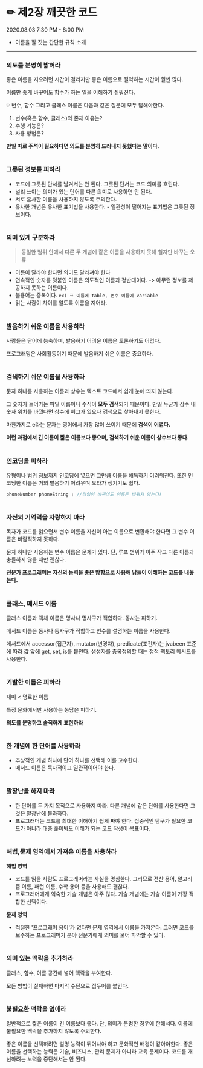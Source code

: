 # ✏ 제2장 깨끗한 코드
2020.08.03 7:30 PM - 8:00 PM

- 이름을 잘 짓는 간단한 규칙 소개 

***

### 의도를 분명히 밝혀라 

좋은 이름을 지으려면 시간이 걸리지만 좋은 이름으로 절약하는 시간이 훨씬 많다. 

이름만 좋게 바꾸어도 함수가 하는 일을 이해하기 쉬워진다. 

💡 변수, 함수 그리고 클래스 이름은 다음과 같은 질문에 모두 답해야한다. 

1. 변수(혹은 함수, 클래스)의 존재 이유는?
1. 수행 기능은?
1. 사용 방법은? 

  **만일 따로 주석이 필요하다면 의도를 분명히 드러내지 못했다는 말이다.** 

#

### 그릇된 정보를 피하라

- 코드에 그릇된 단서를 남겨서는 안 된다. 그릇된 단서는 코드 의미를 흐린다.
- 널리 쓰이는 의미가 있는 단어를 다른 의미로 사용하면 안 된다.
- 서로 흡사한 이름을 사용하지 않도록 주의한다.
- 유사한 개념은 유사한 표기법을 사용한다. - 일관성이 떨어지는 표기법은 그릇된 정보이다.

#

### 의미 있게 구분하라
> 동일한 범위 안에서 다른 두 개념에 같은 이름을 사용하지 못해 철자만 바꾸는 오류 

- 이름이 달라야 한다면 의미도 달라져야 한다
- 연속적인 숫자를 덧붙인 이름은 의도적인 이름과 정반대이다. -> 아무런 정보를 제공하지 못하는 이름이다.
- 불용어는 중복이다. `ex) 표 이름에 table, 변수 이름에 variable`
- 읽는 사람이 차이를 알도록 이름을 지어라.

#

### 발음하기 쉬운 이름을 사용하라

 사람들은 단어에 능숙하며, 발음하기 어려운 이름은 토론하기도 어렵다. 

 프로그래밍은 사회활동이기 때문에 발음하기 쉬운 이름은 중요하다. 

#

### 검색하기 쉬운 이름을 사용하라

 문자 하나를 사용하는 이름과 상수는 텍스트 코드에서 쉽게 눈에 띄지 않는다. 

 그 숫자가 들어가는 파일 이름이나 수식이 **모두 검색**되기 때문이다. 만일 누군가 상수 내 숫자 위치를 바꿨다면 상수에 버그가 있으나 검색으로 찾아내지 못한다. 

 마찬가지로 e라는 문자는 영어에서 가장 많이 쓰이기 때문에 **검색이 어렵다.** 

 **이런 과점에서 긴 이름이 짧은 이름보다 좋으며, 검색하기 쉬운 이름이 상수보다 좋다.** 

#

### 인코딩을 피하라

 유형이나 범위 정보까지 인코딩에 넣으면 그만큼 이름을 해독하기 어려워진다. 또한 인코딩한 이름은 거의 발음하기 어려우며 오타가 생기기도 쉽다. 

```jsx
phoneNumber phoneString ; //타입이 바뀌어도 이름은 바뀌지 않는다! 
```

#

### 자신의 기억력을 자랑하지 마라

 독자가 코드를 읽으면서 변수 이름을 자신이 아는 이름으로 변환해야 한다면 그 변수 이름은 바람직하지 못하다. 

 문자 하나만 사용하는 변수 이름은 문제가 있다. 단, 루프 범위가 아주 작고 다른 이름과 충돌하지 않을 때만 괜찮다.

 **전문가 프로그래머는 자신의 능력을 좋은 방향으로 사용해 남들이 이해하는 코드를 내놓는다.** 

#

### 클래스, 메서드 이름

 클래스 이름과 객체 이름은 명사나 명사구가 적합하다. 동사는 피하기.

 메서드 이름은 동사나 동사구가 적합하고 인수를 설명하는 이름을 사용한다. 

 메서드에서 accessor(접근자), mutator(변경자), predicate(조건자)는 jvabeen 표준에 따라 값 앞에 get, set, is를 붙인다. 생성자를 중복정의할 때는 정적 팩토리 메서드를 사용한다. 

#

### 기발한 이름은 피하라

 재미 < 명료한 이름 

 특정 문화에서만 사용하는 농담은 피하기. 

 **의도를 분명하고 솔직하게 표현하라** 

# 

### 한 개념에 한 단어를 사용하라

- 추상적인 개념 하나에 단어 하나를 선택해 이를 고수한다.
- 메서드 이름은 독자적이고 일관적이어야 한다.

#

### 말장난을 하지 마라

- 한 단어를 두 가지 목적으로 사용하지 마라. 다른 개념에 같은 단어를 사용한다면 그것은 말장난에 불과하다.
- 프로그래머는 코드를 최대한 이해하기 쉽게 짜야 한다. 집중적인 탐구가 필요한 코드가 아니라 대충 훑어봐도 이해가 되는 코드 작성이 목표이다.

#

### 해법,문제 영역에서 가져온 이름을 사용하라

**해법 영역** 

- 코드를 읽을 사람도 프로그래머라는 사실을 명심한다. 그러므로 전산 용어, 알고리즘 이름, 패턴 이름, 수학 용어 등을 사용해도 괜찮다.
- 프로그래머에게 익숙한 기술 개념은 아주 많다. 기술 개념에는 기술 이름이 가장 적합한 선택이다.

**문제 영역**

- 적절한 '프로그래머 용어'가 없다면 문제 영역에서 이름을 가져온다. 그러면 코드를 보수하는 프로그래머가 분야 전문가에게 의미를 물어 파악할 수 있다.

#

### 의미 있는 맥락을 추가하라

 클래스, 함수, 이름 공간에 넣어 맥락을 부여한다.

 모든 방법이 실패하면 마지막 수단으로 접두어를 붙인다. 

#

### 불필요한 맥락을 없애라

 일반적으로 짧은 이름이 긴 이름보다 좋다. 단, 의미가 분명한 경우에 한해서다. 이름에 불필요한 맥락을 추가하지 않도록 주의한다.

좋은 이름을 선택하려면 설명 능력이 뛰어나야 하고 문화적인 배경이 같아야한다. 좋은 이름을 선택하는 능력은 기술, 비즈니스, 관리 문제가 아니라 교육 문제이다. 코드를 개선하려는 노력을 중단해서는 안 된다.
